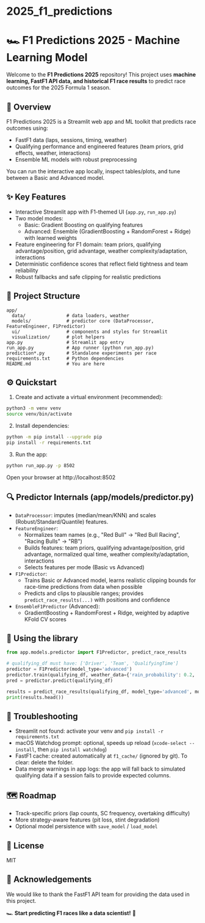# 2025_f1_predictions

# 🏎️ F1 Predictions 2025 - Machine Learning Model

Welcome to the **F1 Predictions 2025** repository! This project uses **machine learning, FastF1 API data, and historical F1 race results** to predict race outcomes for the 2025 Formula 1 season.

## 🚀 Overview
F1 Predictions 2025 is a Streamlit web app and ML toolkit that predicts race outcomes using:

- FastF1 data (laps, sessions, timing, weather)
- Qualifying performance and engineered features (team priors, grid effects, weather, interactions)
- Ensemble ML models with robust preprocessing

You can run the interactive app locally, inspect tables/plots, and tune between a Basic and Advanced model.

## ✨ Key Features
- Interactive Streamlit app with F1-themed UI (`app.py`, `run_app.py`)
- Two model modes:
  - Basic: Gradient Boosting on qualifying features
  - Advanced: Ensemble (GradientBoosting + RandomForest + Ridge) with learned weights
- Feature engineering for F1 domain: team priors, qualifying advantage/position, grid advantage, weather complexity/adaptation, interactions
- Deterministic confidence scores that reflect field tightness and team reliability
- Robust fallbacks and safe clipping for realistic predictions

## 🧱 Project Structure
```
app/
  data/               # data loaders, weather
  models/             # predictor core (DataProcessor, FeatureEngineer, F1Predictor)
  ui/                 # components and styles for Streamlit
  visualization/      # plot helpers
app.py                # Streamlit app entry
run_app.py            # App runner (python run_app.py)
prediction*.py        # Standalone experiments per race
requirements.txt      # Python dependencies
README.md             # You are here
```

## ⚙️ Quickstart
1) Create and activate a virtual environment (recommended):
```bash
python3 -m venv venv
source venv/bin/activate
```

2) Install dependencies:
```bash
python -m pip install --upgrade pip
pip install -r requirements.txt
```

3) Run the app:
```bash
python run_app.py -p 8502
```
Open your browser at http://localhost:8502

## 🔍 Predictor Internals (app/models/predictor.py)
- `DataProcessor`: imputes (median/mean/KNN) and scales (Robust/Standard/Quantile) features.
- `FeatureEngineer`:
  - Normalizes team names (e.g., "Red Bull" → "Red Bull Racing", "Racing Bulls" → "RB")
  - Builds features: team priors, qualifying advantage/position, grid advantage, normalized qual time, weather complexity/adaptation, interactions
  - Selects features per mode (Basic vs Advanced)
- `F1Predictor`:
  - Trains Basic or Advanced model, learns realistic clipping bounds for race-time predictions from data when possible
  - Predicts and clips to plausible ranges; provides `predict_race_results(...)` with positions and confidence
- `EnsembleF1Predictor` (Advanced):
  - GradientBoosting + RandomForest + Ridge, weighted by adaptive KFold CV scores

## 🧪 Using the library
```python
from app.models.predictor import F1Predictor, predict_race_results

# qualifying_df must have: ['Driver', 'Team', 'QualifyingTime']
predictor = F1Predictor(model_type='advanced')
predictor.train(qualifying_df, weather_data={'rain_probability': 0.2, 'temperature': 24, 'humidity': 55})
pred = predictor.predict(qualifying_df)

results = predict_race_results(qualifying_df, model_type='advanced', model=predictor)
print(results.head())
```

## 🧰 Troubleshooting
- Streamlit not found: activate your venv and `pip install -r requirements.txt`
- macOS Watchdog prompt: optional, speeds up reload (`xcode-select --install`, then `pip install watchdog`)
- FastF1 cache: created automatically at `f1_cache/` (ignored by git). To clear: delete the folder.
- Data merge warnings in app logs: the app will fall back to simulated qualifying data if a session fails to provide expected columns.

## 🗺️ Roadmap
- Track-specific priors (lap counts, SC frequency, overtaking difficulty)
- More strategy-aware features (pit loss, stint degradation)
- Optional model persistence with `save_model` / `load_model`

## 📜 License
MIT

## 🙏 Acknowledgements
We would like to thank the FastF1 API team for providing the data used in this project.

🏎️ **Start predicting F1 races like a data scientist!** 🚀

